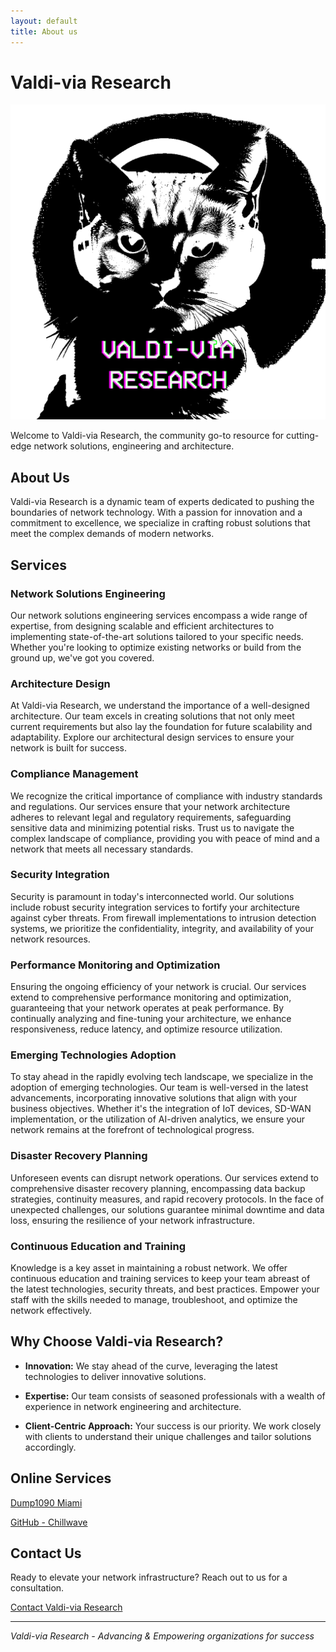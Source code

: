 ```yaml
---
layout: default
title: About us
---
```


# Valdi-via Research

![Valdi-via Research Logo](logo.png)


Welcome to Valdi-via Research, the community go-to resource for cutting-edge network solutions, engineering and architecture.

## About Us

Valdi-via Research is a dynamic team of experts dedicated to pushing the boundaries of network technology. With a passion for innovation and a commitment to excellence, we specialize in crafting robust solutions that meet the complex demands of modern networks.

## Services

### Network Solutions Engineering

Our network solutions engineering services encompass a wide range of expertise, from designing scalable and efficient architectures to implementing state-of-the-art solutions tailored to your specific needs. Whether you're looking to optimize existing networks or build from the ground up, we've got you covered.

### Architecture Design

At Valdi-via Research, we understand the importance of a well-designed architecture. Our team excels in creating solutions that not only meet current requirements but also lay the foundation for future scalability and adaptability. Explore our architectural design services to ensure your network is built for success.

### Compliance Management

We recognize the critical importance of compliance with industry standards and regulations. Our  services ensure that your network architecture adheres to relevant legal and regulatory requirements, safeguarding sensitive data and minimizing potential risks. Trust us to navigate the complex landscape of compliance, providing you with peace of mind and a network that meets all necessary standards.

### Security Integration

Security is paramount in today's interconnected world. Our solutions include robust security integration services to fortify your architecture against cyber threats. From firewall implementations to intrusion detection systems, we prioritize the confidentiality, integrity, and availability of your network resources.

### Performance Monitoring and Optimization

Ensuring the ongoing efficiency of your network is crucial. Our services extend to comprehensive performance monitoring and optimization, guaranteeing that your network operates at peak performance. By continually analyzing and fine-tuning your architecture, we enhance responsiveness, reduce latency, and optimize resource utilization.

### Emerging Technologies Adoption

To stay ahead in the rapidly evolving tech landscape, we specialize in the adoption of emerging technologies. Our team is well-versed in the latest advancements, incorporating innovative solutions that align with your business objectives. Whether it's the integration of IoT devices, SD-WAN implementation, or the utilization of AI-driven analytics, we ensure your network remains at the forefront of technological progress.

### Disaster Recovery Planning

Unforeseen events can disrupt network operations. Our services extend to comprehensive disaster recovery planning, encompassing data backup strategies, continuity measures, and rapid recovery protocols. In the face of unexpected challenges, our solutions guarantee minimal downtime and data loss, ensuring the resilience of your network infrastructure.

### Continuous Education and Training

Knowledge is a key asset in maintaining a robust network. We offer continuous education and training services to keep your team abreast of the latest technologies, security threats, and best practices. Empower your staff with the skills needed to manage, troubleshoot, and optimize the network effectively.



## Why Choose Valdi-via Research?

- **Innovation:** We stay ahead of the curve, leveraging the latest technologies to deliver innovative solutions.
  
- **Expertise:** Our team consists of seasoned professionals with a wealth of experience in network engineering and architecture.

- **Client-Centric Approach:** Your success is our priority. We work closely with clients to understand their unique challenges and tailor solutions accordingly.

## Online Services

[Dump1090 Miami](http://119xx.valdi-via.com:11090/)

[GitHub - Chillwave](https://github.com/Chillwave/)

## Contact Us

Ready to elevate your network infrastructure? Reach out to us for a consultation.

[Contact Valdi-via Research](mailto:research@valdi-via.com)

---

*Valdi-via Research - Advancing & Empowering organizations for success*
